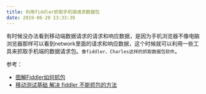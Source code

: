 ```yaml
---
title: 利用fiddler抓取手机端请求数据包
date: 2019-06-20 13:33:39
---
```


有时候没办法看到移动端数据请求的请求和响应数据，是因为手机浏览器不像电脑浏览器那样可以看到network里面的请求和响应数据，这个时候就可以利用一些工具来抓取手机端的数据请求包。<code>像fiddler、Charles这样的抓取数据包软件</code>。

参考：
- [图解Fiddler如何抓包](https://jingyan.baidu.com/article/6181c3e0db375e152ef153c9.html)
- [移动测试基础 解决 fiddler 不能抓包的方法](https://testerhome.com/topics/11462)